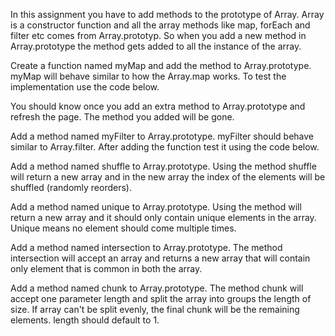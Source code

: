 In this assignment you have to add methods to the prototype of Array. Array is a constructor function and all the array methods like map, forEach and filter etc comes from Array.prototyp. So when you add a new method in Array.prototype the method gets added to all the instance of the array.

Create a function named myMap and add the method to Array.prototype. myMap will behave similar to how the Array.map works. To test the implementation use the code below.

You should know once you add an extra method to Array.prototype and refresh the page. The method you added will be gone.

Add a method named myFilter to Array.prototype. myFilter should behave similar to Array.filter. After adding the function test it using the code below.

Add a method named shuffle to Array.prototype. Using the method shuffle will return a new array and in the new array the index of the elements will be shuffled (randomly reorders).

Add a method named unique to Array.prototype. Using the method will return a new array and it should only contain unique elements in the array. Unique means no element should come multiple times.

Add a method named intersection to Array.prototype. The method intersection will accept an array and returns a new array that will contain only element that is common in both the array.

Add a method named chunk to Array.prototype. The method chunk will accept one parameter length and split the array into groups the length of size. If array can't be split evenly, the final chunk will be the remaining elements. length should default to 1.
